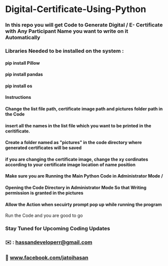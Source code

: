 # Digital-Certificate-Using-Python 

### In this repo you will get Code to Generate Digital /  E- Certificate with Any Participant Name you want to write on it Automatically
### Libraries Needed to be installed on the system : 
#### pip install Pillow
#### pip install pandas
#### pip install os

#### Instructions 

#### Change the list file path, certificate image path and pictures folder path in the Code 
#### insert all the names in the list file which you want to be printed in the ceritificate.
#### Create a folder named as "pictures" in the code directory where generated certificates will be saved
#### if you are changing the certificate image, change the xy cordinates according to your certificate image location of name position

#### Make sure you are Running the Main Python Code in Administrator Mode / 
#### Opening the Code Directory in Administrator Mode So that Writing permission is granted in the pictures  
#### Allow the Action when secuirty prompt pop up while running the program

Run the Code and you are good to go



### Stay Tuned for Upcoming Coding Updates
### ✉️ : hassandeveloperr@gmail.com
### 👋 www.facebook.com/jatoihasan
